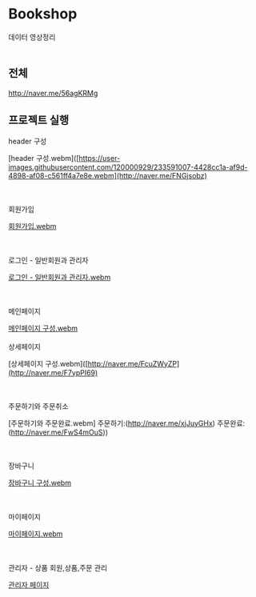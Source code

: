 # Bookshop
데이터 영상정리<br><br>
## 전체
http://naver.me/56agKRMg
## 프로젝트 실행
 header 구성
 
 [header 구성.webm]([https://user-images.githubusercontent.com/120000929/233591007-4428cc1a-af9d-4898-af08-c561ff4a7e8e.webm](http://naver.me/FNGjsobz)
 
 <br><br>회원가입
 
 [회원가입.webm](http://naver.me/FsqEiNsw)
 
 <br><br>로그인 - 일반회원과 관리자
 
 [로그인 - 일반회원과 관리자.webm](http://naver.me/GvdUt67m)
 
 <br><br>메인페이지
 
 [메인페이지 구성.webm](http://naver.me/5SyR05uC)
 <br><br>상세페이지
 
[상세페이지 구성.webm]([http://naver.me/FcuZWyZP](http://naver.me/F7ypPI69)

<br><br>주문하기와 주문취소

[주문하기와 주문완료.webm]
주문하기:(http://naver.me/xjJuyGHx)
주문완료:(http://naver.me/FwS4mOuS))

<br><br>장바구니

[장바구니 구성.webm](http://naver.me/5CrD2Ha4)

<br><br>마이페이지

[마이페이지.webm](http://naver.me/F8bqIqx3)

<br><br>관리자 - 상품 회원,상품,주문 관리

[관리자 페이지](http://naver.me/GxNIvRtD)



 
